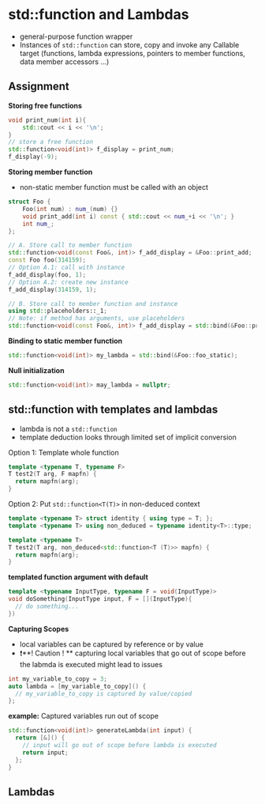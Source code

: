 # std::function and Lambdas



- general-purpose function wrapper
- Instances of `std::function` can store, copy and invoke any Callable target (functions, lambda expressions, pointers to member functions, data member accessors ...)



## Assignment

**Storing free functions**

```cpp
void print_num(int i){
    std::cout << i << '\n';
}
// store a free function
std::function<void(int)> f_display = print_num;
f_display(-9);
```

**Storing member function**

- non-static member function must be called with an object

```cpp
struct Foo {
    Foo(int num) : num_(num) {}
    void print_add(int i) const { std::cout << num_+i << '\n'; }
    int num_;
};

// A. Store call to member function
std::function<void(const Foo&, int)> f_add_display = &Foo::print_add;
const Foo foo(314159);
// Option A.1: call with instance
f_add_display(foo, 1);
// Option A.2: create new instance
f_add_display(314159, 1);

// B. Store call to member function and instance
using std::placeholders::_1;
// Note: if method has arguments, use placeholders
std::function<void(const Foo&, int)> f_add_display = std::bind(&Foo::print_add, foo, _1);
```

**Binding to static member function**

```cpp
std::function<void(int)> my_lambda = std::bind(&Foo::foo_static);
```

**Null initialization**

```cpp
std::function<void(int)> may_lambda = nullptr;
```



## std::function with templates and lambdas

- lambda is not a `std::function`
- template deduction looks through limited set of implicit conversion

Option 1: Template whole function

```cpp
template <typename T, typename F>
T test2(T arg, F mapfn) {
  return mapfn(arg);
}
```

Option 2: Put `std::function<T(T)>` in non-deduced context

```cpp
template <typename T> struct identity { using type = T; };
template <typename T> using non_deduced = typename identity<T>::type;

template <typename T>
T test2(T arg, non_deduced<std::function<T (T)>> mapfn) {
  return mapfn(arg);
}
```

**templated function argument with default**

```cpp
template <typename InputType, typename F = void(InputType)>
void doSomething(InputType input, F = [](InputType){
  // do something...
})

```

**Capturing Scopes**

- local variables can be captured by reference or by value
- ❗️**! Caution ! ** capturing local variables that go out of scope before the labmda is executed might lead to issues

```cpp
int my_variable_to_copy = 3;
auto lambda = [my_variable_to_copy]() {
  // my_variable_to_copy is captured by value/copied
};
```

**example:** Captured variables run out of scope

```cpp
std::function<void(int)> generateLambda(int input) {
  return [&]() {
    // input will go out of scope before lambda is executed
    return input;
  };
}
```





## Lambdas

